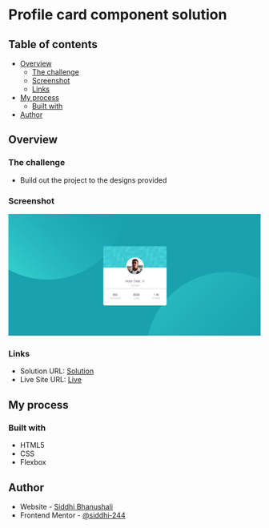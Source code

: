 #  Profile card component solution


## Table of contents

- [Overview](#overview)
  - [The challenge](#the-challenge)
  - [Screenshot](#screenshot)
  - [Links](#links)
- [My process](#my-process)
  - [Built with](#built-with)
- [Author](#author)


## Overview

### The challenge

- Build out the project to the designs provided

### Screenshot

![](images/demo.png)




### Links

- Solution URL: [Solution](https://github.com/siddhi-244/Profile-Card-Component-Challenge)
- Live Site URL: [Live](https://siddhi-244.github.io/Profile-Card-Component-Challenge/)

## My process

### Built with

- HTML5
- CSS 
- Flexbox



## Author

- Website - [Siddhi Bhanushali](https://siddhi-244.github.io/LinkTree-Clone/m)
- Frontend Mentor - [@siddhi-244](https://www.frontendmentor.io/profile/siddhi-244)


